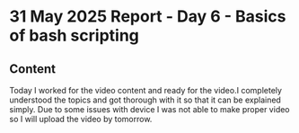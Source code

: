 # 31 May 2025 Report - Day 6 - Basics of bash scripting

## Content

Today I worked for the video content and ready for the video.I completely understood the topics and got thorough with it so that it can be explained simply. Due to some issues with device I was not able to make proper video so I will upload the video by tomorrow.
